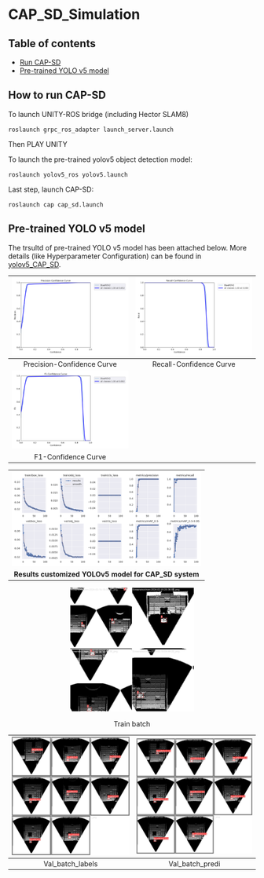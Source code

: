 # CAP_SD_Simulation

## Table of contents
- [Run CAP-SD](#How-to-run-CAP-SD)
- [Pre-trained YOLO v5 model](#Pre-trained-YOLO-v5-model)

## How to run CAP-SD

To launch  UNITY-ROS bridge (including Hector SLAM8)

    roslaunch grpc_ros_adapter launch_server.launch

Then PLAY UNITY

To launch the pre-trained yolov5 object detection model:

    roslaunch yolov5_ros yolov5.launch

Last step, launch CAP-SD:

    roslaunch cap cap_sd.launch

## Pre-trained YOLO v5 model
The trsultd of pre-trained YOLO v5 model has been attached below. More details (like Hyperparameter Configuration) can be found in [yolov5_CAP_SD](yolov5_CAP-SD).

| ![text1](/yolov5_CAP-SD/P_curve.png) | ![text2](/yolov5_CAP-SD/R_curve.png) |
| :-------------------: | :-------------------: |
|       Precision-Confidence Curve      |       Recall-Confidence Curve       |
| ![text3](/yolov5_CAP-SD/F1_curve.png) |
|       F1-Confidence Curve      |         


<div style="width: 400px;">
  <table>
    <tr>
      <td align="center">
        <img src="/yolov5_CAP-SD/results.png" style="width:100%; max-width:400px;">
      </td>
    </tr>
    <tr>
      <td align="center">
        <strong>Results customized YOLOv5 model for CAP_SD system</strong>
      </td>
    </tr>
  </table>
</div>

<p align="center">
  <img src="/yolov5_CAP-SD/train_batch1.jpg" style="width: 50%;">
</p>
<div align="center">Train batch</div>


| ![text1](/yolov5_CAP-SD/val_batch0_labels.jpg) | ![text2](/yolov5_CAP-SD/val_batch0_pred.jpg) |
| :-------------------: | :-------------------: |
|       Val_batch_labels        |       Val_batch_predi     |